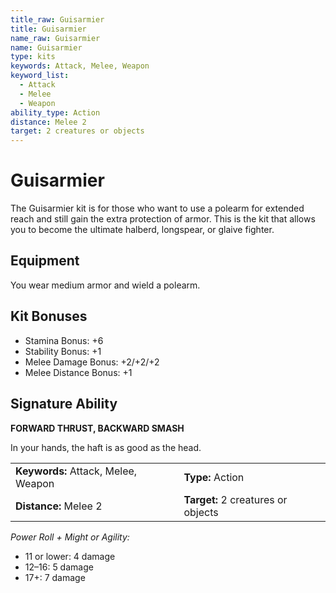```yaml
---
title_raw: Guisarmier
title: Guisarmier
name_raw: Guisarmier
name: Guisarmier
type: kits
keywords: Attack, Melee, Weapon
keyword_list:
  - Attack
  - Melee
  - Weapon
ability_type: Action
distance: Melee 2
target: 2 creatures or objects
---
```


# Guisarmier

The Guisarmier kit is for those who want to use a polearm for extended reach and still gain the extra protection of armor. This is the kit that allows you to become the ultimate halberd, longspear, or glaive fighter.

## Equipment

You wear medium armor and wield a polearm.

## Kit Bonuses

- Stamina Bonus: +6
- Stability Bonus: +1
- Melee Damage Bonus: +2/+2/+2
- Melee Distance Bonus: +1

## Signature Ability

**FORWARD THRUST, BACKWARD SMASH**

In your hands, the haft is as good as the head.

|                                     |                                    |
| :---------------------------------- | :--------------------------------- |
| **Keywords:** Attack, Melee, Weapon | **Type:** Action                   |
| **Distance:** Melee 2               | **Target:** 2 creatures or objects |

*Power Roll + Might or Agility:*

- 11 or lower: 4 damage
- 12–16: 5 damage
- 17+: 7 damage
